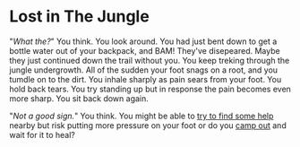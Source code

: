 # Lost in The Jungle

"*What the?*" You think. You look around. You had just bent down to get a bottle
water out of your backpack, and BAM! They've disepeared. Maybe they just
continued down the trail without you. You keep treking through the jungle
undergrowth. All of the sudden your foot snags on a root, and you tumdle on to
the dirt. You inhale sharply as pain sears from your foot. You hold back tears.
You try standing up but in response the pain becomes even more sharp. You sit
back down again.

"*Not a good sign.*" You think. You might be able to [try to find some
help](./help.md) nearby but risk putting more pressure on your foot or do you
[camp out](./camp.md) and wait for it to heal?
